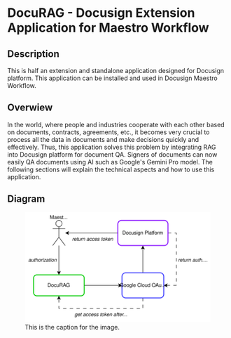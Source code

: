 # DocuRAG - Docusign Extension Application for Maestro Workflow
## Description
This is half an extension and standalone application designed for Docusign platform. This application can be installed and used in Docusign Maestro Workflow.

## Overwiew
In the world, where people and industries cooperate with each other based on documents, contracts, agreements, etc., it becomes very crucial to process all the data in documents and make decisions quickly and effectively. Thus, this application solves this problem by integrating RAG into Docusign platform for document QA.
Signers of documents can now easily QA documents using AI such as Google's Gemini Pro model. The following sections will explain the technical aspects and how to use this application. 

## Diagram
<figure text-align=center><img src="https://github.com/Rahman2001/DocuRAG/blob/main/resources/DocuRAG%20oauth%20flowchart.drawio.svg"/><figcaption>This is the caption for the image.</figcaption></figure>
